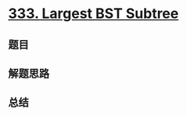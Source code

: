 # [333. Largest BST Subtree](https://leetcode.com/problems/largest-bst-subtree/)

## 题目


## 解题思路


## 总结


